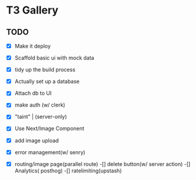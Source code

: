 # T3 Gallery

## TODO

-[x] Make it deploy
-[x] Scaffold basic ui with mock data
-[x] tidy up the build process
-[x] Actually set up a database
-[x] Attach db to UI
-[x] make auth (w/ clerk)
-[x] "taint" | (server-only)
-[x] Use Next/Image Component
-[x] add image upload
-[x] error management(w/ senry)
-[x] routing/image page(parallel route)
-[] delete button(w/ server action)
-[] Analytics( posthog)
-[] ratelimiting(upstash)


